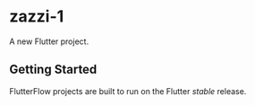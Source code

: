 # zazzi-1

A new Flutter project.

## Getting Started

FlutterFlow projects are built to run on the Flutter _stable_ release.
